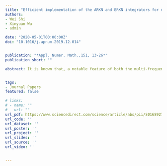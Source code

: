 ```yaml
---
title: "Efficient implementation of the ARKN and ERKN integrators for multi-frequency oscillatory systems with multiple time scales"
authors:
- Wei Shi
- Xinyuan Wu
- admin

date: "2020-05-01T00:00:00Z"
doi: "10.1016/j.apnum.2019.12.014"


publication: "*Appl. Numer. Math.,151, 13-26*"
publication_short: ""

abstract: It is known that, a notable feature of both the multi-frequency and multidimensional ARKN (Runge-Kutta-Nyström methods adapted to oscillatory system) and ERKN (extended Runge-Kutta-Nyström) integrators when they are applied to multi-frequency and multidimensional oscillatory system $q^{\prime \prime}+M q=f(t, q)$ with multiple time scales is that they exactly integrate the multifrequency oscillatory homogeneous system $q^{\prime \prime}+M q=\mathbf{0}$. With regard to the efficient implementation issues of the integrators, it is significant to calculate efficiently the matrix-valued functions $\phi_0(V)$ and $\phi_1(V)$ which are involved in the two kinds of integrators, where $V=h^2 M$ and $h$ is a stepsize. In this paper, we pay attention to efficient implementation issues of the multi-frequency and multidimensional ARKN and ERKN integrators which are closely related to the calculations of $\phi_0(V)$ and $\phi_1(V)$. Using the properties of $\phi_0(V)$ and $\phi_1(V)$ and their relations, we present an efficient algorithm to calculate the two matrix-valued functions at lower cost. Two illuminating numerical examples are accompanied and the numerical results show the remarkable efficiency of the algorithm. We also give an essential stability analysis for ARKN and ERKN integrators on the basis of the different approximations to $\phi_0(V)$ and $\phi_1(V)$ which gains an insight into the importance of the calculations of $\phi_0(V)$ and $\phi_1(V)$.


tags:
- Journal Papers
featured: false

# links:
# - name: ""
#   url: ""
url_pdf: https://www.sciencedirect.com/science/article/abs/pii/S0168927419303460
url_code: ''
url_dataset: ''
url_poster: ''
url_project: ''
url_slides: ''
url_source: ''
url_video: ''


---
```



